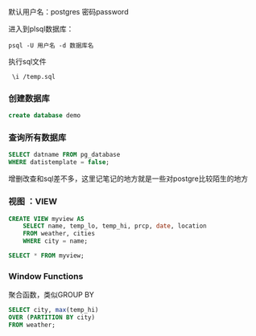 默认用户名：postgres 密码password

进入到plsql数据库：

```
psql -U 用户名 -d 数据库名
```

执行sql文件

```
 \i /temp.sql
```



### 创建数据库

```sql
create database demo
```

### 查询所有数据库

```sql
SELECT datname FROM pg_database
WHERE datistemplate = false;
```

增删改查和sql差不多，这里记笔记的地方就是一些对postgre比较陌生的地方

### 视图 ：VIEW

```sql
CREATE VIEW myview AS
    SELECT name, temp_lo, temp_hi, prcp, date, location
    FROM weather, cities
    WHERE city = name;

SELECT * FROM myview;
```

### Window Functions

聚合函数，类似GROUP BY

```sql
SELECT city, max(temp_hi) 
OVER (PARTITION BY city) 
FROM weather;
```

